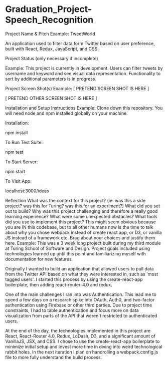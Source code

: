 # Graduation_Project-Speech_Recognition
Project Name & Pitch
Example:
TweetWorld

An application used to filter data form Twitter based on user preference, built with React, Redux, JavaScript, and CSS.

Project Status
(only necessary if incomplete)

Example:
This project is currently in development. Users can filter tweets by username and keyword and see visual data representation. Functionality to sort by additional parameters is in progress.

Project Screen Shot(s)
Example:
[ PRETEND SCREEN SHOT IS HERE ]

[ PRETEND OTHER SCREEN SHOT IS HERE ]

Installation and Setup Instructions
Example:
Clone down this repository. You will need node and npm installed globally on your machine.

Installation:

npm install

To Run Test Suite:

npm test

To Start Server:

npm start

To Visit App:

localhost:3000/ideas

Reflection
What was the context for this project? (ie: was this a side project? was this for Turing? was this for an experiment?)
What did you set out to build?
Why was this project challenging and therefore a really good learning experience?
What were some unexpected obstacles?
What tools did you use to implement this project?
This might seem obvious because you are IN this codebase, but to all other humans now is the time to talk about why you chose webpack instead of create react app, or D3, or vanilla JS instead of a framework etc. Brag about your choices and justify them here.
Example:
This was a 3 week long project built during my third module at Turing School of Software and Design. Project goals included using technologies learned up until this point and familiarizing myself with documentation for new features.

Originally I wanted to build an application that allowed users to pull data from the Twitter API based on what they were interested in, such as 'most tagged users'. I started this process by using the create-react-app boilerplate, then adding react-router-4.0 and redux.

One of the main challenges I ran into was Authentication. This lead me to spend a few days on a research spike into OAuth, Auth0, and two-factor authentication using Firebase or other third parties. Due to project time constraints, I had to table authentication and focus more on data visualization from parts of the API that weren't restricted to authenticated users.

At the end of the day, the technologies implemented in this project are React, React-Router 4.0, Redux, LoDash, D3, and a significant amount of VanillaJS, JSX, and CSS. I chose to use the create-react-app boilerplate to minimize initial setup and invest more time in diving into weird technological rabbit holes. In the next iteration I plan on handrolling a webpack.config.js file to more fully understand the build process.
